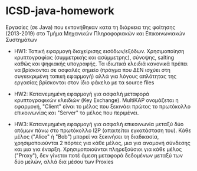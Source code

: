 # ICSD-java-homework
Εργασίες (σε Java) που εκπονήθηκαν κατα τη διάρκεια της φοίτησης (2013-2019) στο Τμήμα Μηχανικών Πληροφοριακών και Επικοινωνιακών Συστημάτων 

- HW1: Τοπική εφαρμογή διαχείρισης εισόδων/εξόδων. Χρησιμοποίηση κρυπτογραφίας (συμμετρικής και ασύμμετρης), σύνοψης, salting καθώς και ψηφιακής υπογραφής. Τα ιδιωτικά κλειδιά κανονικά πρέπει να βρίσκονται σε ασφαλές σημείο (πράγμα που ΔΕΝ ισχύει στη συγκεκριμένη τοπική εφαρμογή) αλλά για λόγους απλότητας της εργασίας βρίσκονται στον ίδιο φάκελο με τα source files

- HW2: Κατανεμημένη εφαρμογή για ασφαλή μεταφορά κρυπτογραφικών κλειδιών (Key Exchange). MultiKAP ονομάζεται η εφαρμογή, "Client" είναι το μέλος που ξεκινάει πρώτος το πρωτόκολλο επικοινωνίας και "Server" το μέλος που περιμένει.

- HW3: Κατανεμημένη εφαρμογή για ασφαλή επικοινωνία μεταξύ δύο ατόμων πάνω στο πρωτόκολλο I2P (απαιτείται εγκατάσταση του). Κάθε μέλος ("Alice" ή "Bob") μπορεί να ξεκινήσει τη διαδικασία, χρησιμοποιούνται 2 πόρτες για κάθε μέλος, μια για αναμονή σύνδεσης και μια για έναρξη. Χρησιμοποιούνται πληρεξούσιοι για κάθε μέλος ("Proxy"), δεν γίνεται ποτέ άμεση μεταφορά δεδομένων μεταξύ των δύο μελών, αλλά δια μέσου των Proxies
